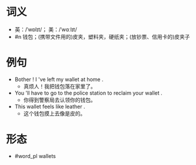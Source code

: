 # 词义
- 英：/ˈwɒlɪt/； 美：/ˈwɑːlɪt/
- #n 钱包；(携带文件用的)皮夹，塑料夹，硬纸夹；(放钞票、信用卡的)皮夹子
# 例句
- Bother ! I 've left my wallet at home .
	- 真烦人！我把钱包落在家里了。
- You 'll have to go to the police station to reclaim your wallet .
	- 你得到警察局去认领你的钱包。
- This wallet feels like leather .
	- 这个钱包摸上去像是皮的。
# 形态
- #word_pl wallets
